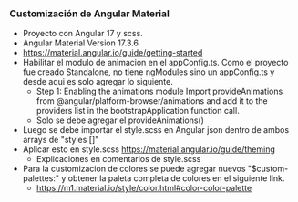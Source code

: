 ### Customización de Angular Material 

- Proyecto con Angular 17 y scss.
- Angular Material Version 17.3.6
- https://material.angular.io/guide/getting-started
- Habilitar el modulo de animacion en el appConfig.ts. Como el proyecto fue creado Standalone, no tiene ngModules sino un appConfig.ts y desde aqui es solo agregar lo siguiente. 
	* Step 1: Enabling the animations module
Import provideAnimations from @angular/platform-browser/animations and add it to the providers list in the bootstrapApplication function call.
	* Solo se debe agregar el  provideAnimations() 
- Luego se debe importar el style.scss en Angular json dentro de ambos arrays de "styles []"
- Aplicar esto en style.scss https://material.angular.io/guide/theming 
	*  Explicaciones en comentarios de style.scss
- Para la customizacion de colores se puede agregar nuevos "$custom-palettes:" y obtener la paleta completa de colores en el siguiente link. 
	*  https://m1.material.io/style/color.html#color-color-palette